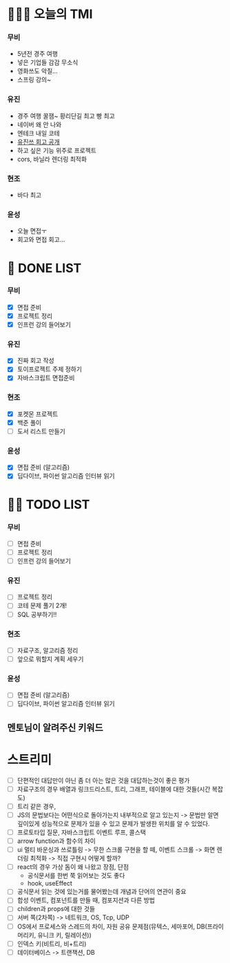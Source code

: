 # 🤸🏻‍♂️ 오늘의 TMI

### 무비

- 5년전 경주 여행
- 넣은 기업들 감감 무소식
- 영화쓰도 악질...
- 스프링 강의~

### 유진

- 경주 여행 꿀잼~ 황리단길 최고 빵 최고
- 네이버 왜 안 나와
- 엔테크 내일 코테
- [유진쓰 회고 공개](https://velog.io/@yujin1760/2021%EB%85%84-%ED%9A%8C%EA%B3%A0)
- 하고 싶은 기능 위주로 프로젝트
- cors, 바닐라 렌더링 최적화

### 현조

- 바다 최고

### 윤성

- 오늘 면접ㅜ
- 회고와 면접 회고...

# 🎨 DONE LIST

### 무비

- [x] 면접 준비
- [x] 프로젝트 정리
- [x] 인프런 강의 들어보기

### 유진

- [x] 진짜 회고 작성
- [x] 토이프로젝트 주제 정하기
- [x] 자바스크립트 면접준비

### 현조

- [x] 포켓몬 프로젝트
- [x] 백준 풀이
- [ ] 도서 리스트 만들기

### 윤성

- [x] 면접 준비 (알고리즘)
- [x] 딥다이브, 파이썬 알고리즘 인터뷰 읽기

# 🙋🏻 TODO LIST

### 무비

- [ ] 면접 준비
- [ ] 프로젝트 정리
- [ ] 인프런 강의 들어보기

### 유진

- [ ] 프로젝트 정리
- [ ] 코테 문제 풀기 2개!
- [ ] SQL 공부하기!!

### 현조

- [ ] 자료구조, 알고리즘 정리
- [ ] 앞으로 뭐할지 계획 세우기

### 윤성

- [ ] 면접 준비 (알고리즘)
- [ ] 딥다이브, 파이썬 알고리즘 인터뷰 읽기

## 멘토님이 알려주신 키워드

# 스트리미

- [ ] 단편적인 대답만이 아닌 좀 더 아는 많은 것을 대답하는것이 좋은 평가
- [ ] 자료구조의 경우 배열과 링크드리스트, 트리, 그래프, 테이블에 대한 것들(시간 복잡도)
- [ ] 트리 같은 경우,
- [ ] JS의 문법보다는 어떤식으로 돌아가는지 내부적으로 알고 있는지 -> 문법만 알면 깊이있게 성능적으로 문제가 있을 수 있고 문제가 발생한 위치를 알 수 있었다.
- [ ] 프로토타입 질문, 자바스크립트 이벤트 루프, 콜스택
- [ ] arrow function과 함수의 차이
- [ ] ui 멀티 바운싱과 쓰로틀링 -> 무한 스크롤 구현을 할 떼, 이벤트 스크롤 -> 화면 렌더링 최적화 -> 직접 구현시 어떻게 할까?
- [ ] react의 경우 가상 돔이 왜 나왔고 장점, 단점
  - 공식문서를 한번 쭉 읽어보는 것도 좋다
  - hook, useEffect
- [ ] 공식문서 읽는 것에 있는거를 물어봤는데 개념과 단어의 연관이 중요
- [ ] 합성 이벤트, 컴포넌트를 만들 때, 컴포지션과 다른 방법
- [ ] children과 props에 대한 것들
- [ ] 서버 쪽(2차쪽) -> 네트워크, OS, Tcp, UDP
- [ ] OS에서 프로세스와 스레드의 차이, 자원 공유 문제점(뮤텍스, 세마포어, DB(프라이머리키, 유니크 키, 릴레이션))
- [ ] 인덱스 키(비트리, 비+트리)
- [ ] 데이터베이스 -> 트랜잭션, DB
